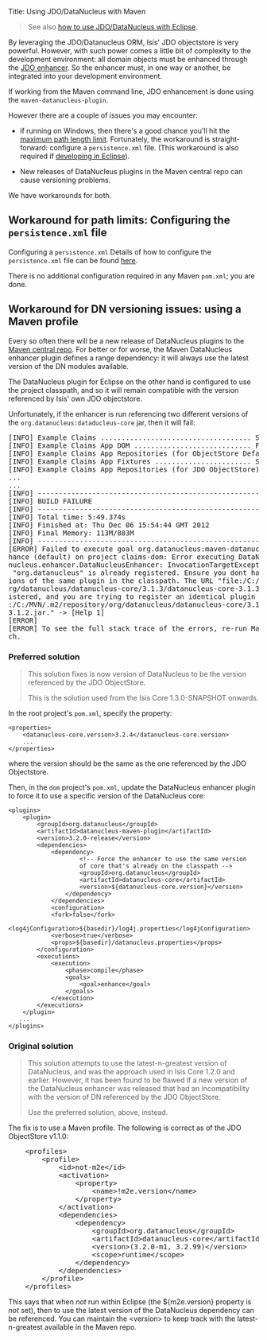 Title: Using JDO/DataNucleus with Maven

> See also [how to use JDO/DataNucleus with Eclipse](./datanucleus-and-eclipse.html).  

By leveraging the JDO/Datanucleus ORM, Isis' JDO objectstore is very powerful. However, with such power comes a little bit of complexity to the development environment: all domain objects must be enhanced through the [JDO enhancer](http://db.apache.org/jdo/enhancement.html).  So the enhancer must, in one way or another, be integrated into your development environment.

If working from the Maven command line, JDO enhancement is done using the `maven-datanucleus-plugin`.

However there are a couple of issues you may encounter:

* if running on Windows, then there's a good chance you'll hit the [maximum path length limit](http://msdn.microsoft.com/en-us/library/aa365247%28VS.85%29.aspx#maxpath). Fortunately, the workaround is straight-forward: configure a `persistence.xml` file.  (This workaround is also required if [developing in Eclipse](./datanucleus-and-eclipse.html)).

* New releases of DataNucleus plugins in the Maven central repo can cause versioning problems.

We have workarounds for both.

## Workaround for path limits: Configuring the `persistence.xml` file

Configuring a `persistence.xml` 
Details of how to configure the `persistence.xml` file can be found [here](./persistence_xml.html).

There is no additional configuration required in any Maven `pom.xml`; you are done.

## Workaround for DN versioning issues: using a Maven profile

Every so often there will be a new release of DataNucleus plugins to the [Maven central repo](http://search.maven.org).  For better or for worse, the Maven DataNucleus enhancer plugin defines a range dependency: it will always use the latest version of the DN modules available.

The DataNucleus plugin for Eclipse on the other hand is configured to use the project classpath, and so it will remain compatible with the version referenced by Isis' own JDO objectstore.

Unfortunately, if the enhancer is run referencing two different versions of the `org.datanucleus:dataducleus-core` jar, then it will fail:

<pre>
[INFO] Example Claims .................................... SUCCESS [0.017s]
[INFO] Example Claims App DOM ............................ FAILURE [1.532s]
[INFO] Example Claims App Repositories (for ObjectStore Default)  SKIPPED
[INFO] Example Claims App Fixtures ....................... SKIPPED
[INFO] Example Claims App Repositories (for JDO ObjectStore)  SKIPPED
...
...
[INFO] ------------------------------------------------------------------------
[INFO] BUILD FAILURE
[INFO] ------------------------------------------------------------------------
[INFO] Total time: 5:49.374s
[INFO] Finished at: Thu Dec 06 15:54:44 GMT 2012
[INFO] Final Memory: 113M/883M
[INFO] ------------------------------------------------------------------------
[ERROR] Failed to execute goal org.datanucleus:maven-datanucleus-plugin:3.1.1:en
hance (default) on project claims-dom: Error executing DataNucleus tool org.data
nucleus.enhancer.DataNucleusEnhancer: InvocationTargetException: Plugin (Bundle)
 "org.datanucleus" is already registered. Ensure you dont have multiple JAR vers
ions of the same plugin in the classpath. The URL "file:/C:/MVN/.m2/repository/o
rg/datanucleus/datanucleus-core/3.1.3/datanucleus-core-3.1.3.jar" is already reg
istered, and you are trying to register an identical plugin located at URL "file
:/C:/MVN/.m2/repository/org/datanucleus/datanucleus-core/3.1.2/datanucleus-core-
3.1.2.jar." -&gt; [Help 1]
[ERROR]
[ERROR] To see the full stack trace of the errors, re-run Maven with the -e swit
ch.
</pre>




### Preferred solution

> This solution fixes is now version of DataNucleus to be the version referenced by the JDO ObjectStore.  
> 
> This is the solution used from the Isis Core 1.3.0-SNAPSHOT onwards.

In the root project's `pom.xml`, specify the property:

    <properties>
        <datanucleus-core.version>3.2.4</datanucleus-core.version>
        ...
    </properties>

where the version should be the same as the one referenced by the JDO Objectstore.

Then, in the `dom` project's `pom.xml`, update the DataNucleus enhancer plugin to force it to use a specific version of the DataNucleus core: 


    <plugins>
        <plugin>
            <groupId>org.datanucleus</groupId>
            <artifactId>datanucleus-maven-plugin</artifactId>
            <version>3.2.0-release</version>
            <dependencies>
                <dependency>
                        <!-- Force the enhancer to use the same version 
                        of core that's already on the classpath -->
                        <groupId>org.datanucleus</groupId>
                        <artifactId>datanucleus-core</artifactId>
                        <version>${datanucleus-core.version}</version>
                    </dependency>
                </dependencies>
                <configuration>
            	<fork>false</fork>
                <log4jConfiguration>${basedir}/log4j.properties</log4jConfiguration>
                <verbose>true</verbose>
                <props>${basedir}/datanucleus.properties</props>
            </configuration>
            <executions>
                <execution>
                    <phase>compile</phase>
                    <goals>
                        <goal>enhance</goal>
                    </goals>
                </execution>
            </executions>
        </plugin>
       ...
    </plugins>

 

### Original solution

> This solution attempts to use the latest-n-greatest version of DataNucleus, and was the approach used in Isis Core 1.2.0 and earlier.  However, it has been found to be flawed if a new version of the DataNucleus enhancer was released that had an incompatibility with the version of DN referenced by the JDO ObjectStore.  
> 
> Use the preferred solution, above, instead.


The fix is to use a Maven profile.  The following is correct as of the JDO ObjectStore v1.1.0:

<pre>
    &lt;profiles&gt;
        &lt;profile&gt;
            &lt;id&gt;not-m2e&lt;/id&gt;
            &lt;activation&gt;
                &lt;property&gt;
                    &lt;name&gt;!m2e.version&lt;/name&gt;
                &lt;/property&gt;
            &lt;/activation&gt;
            &lt;dependencies&gt;
                &lt;dependency&gt;
                    &lt;groupId&gt;org.datanucleus&lt;/groupId&gt;
                    &lt;artifactId&gt;datanucleus-core&lt;/artifactId&gt;
                    &lt;version&gt;(3.2.0-m1, 3.2.99)&lt;/version&gt;
                    &lt;scope&gt;runtime&lt;/scope&gt;
                &lt;/dependency&gt;
            &lt;/dependencies&gt;
        &lt;/profile&gt;
    &lt;/profiles&gt;
</pre>

This says that when *not* run within Eclipse (the ${m2e.version} property is *not* set), then to use the latest version of the DataNucleus dependency can be referenced.  You can maintain the &lt;version&gt; to keep track with the latest-n-greatest available in the Maven repo.

